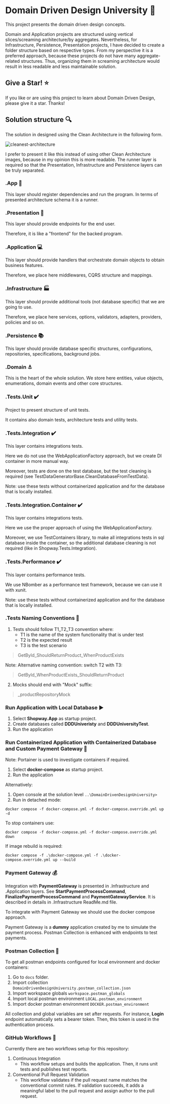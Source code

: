 # Domain Driven Design University :school:

This project presents the domain driven design concepts.

Domain and Application projects are structured using vertical slices/screaming architecture/by aggregates.
Nevertheless, for Infrastructure, Persistence, Presentation projects, I have decided to create a folder structure based on respective types.
From my perspective it is a preferred approach, because these projects do not have many aggregate-related structures.
Thus, organizing them in screaming architecture would result in less readable and less maintainable solution.

## Give a Star! :star:

If you like or are using this project to learn about Domain Driven Design, please give it a star. Thanks!

## Solution structure :mag:

The solution in designed using the Clean Architecture in the following form. 

![cleanest-architecture](https://github.com/dr-marek-jaskula/DomainDrivenDesignUniversity/assets/76631630/f9349600-309c-49ad-a1fb-c4503fbf1e84)

I prefer to present it like this instead of using other Clean Architecture images, because in my opinion this is more readable. The runner layer is required so that the Presentation, Infrastructure and Persistence layers can be truly separated.

### .App :car:

This layer should register dependencies and run the program. In terms of presented architecture schema it is a runner.

### .Presentation :door: 

This layer should provide endpoints for the end user. 

Therefore, it is like a "frontend" for the backed program.

### .Application :computer:

This layer should provide handlers that orchestrate domain objects to obtain business features. 

Therefore, we place here middlewares, CQRS structure and mappings.

### .Infrastructure :factory:

This layer should provide additional tools (not database specific) that we are going to use.

Therefore, we place here services, options, validators, adapters, providers, policies and so on.

### .Persistence :books:

This layer should provide database specific structures, configurations, repositories, specifications, background jobs.

### .Domain :anchor:

This is the heart of the whole solution. We store here entities, value objects, enumerations, domain events and other core structures.

### .Tests.Unit :heavy_check_mark:

Project to present structure of unit tests.

It contains also domain tests, architecture tests and utility tests.

### .Tests.Integration :heavy_check_mark:

This layer contains integrations tests. 

Here we do not use the WebApplicationFactory approach, but we create DI container in more manual way.

Moreover, tests are done on the test database, but the test cleaning is required (see TestDataGeneratorBase.CleanDatabaseFromTestData).

Note: use these tests without containerized application and for the database that is locally installed.

### .Tests.Integration.Container :heavy_check_mark:

This layer contains integrations tests. 

Here we use the proper approach of using the WebApplicationFactory.

Moreover, we use TestContainers library, to make all integrations tests in sql database inside the container, so the additional database cleaning is not required (like in Shopway.Tests.Integration).

### .Tests.Performance :heavy_check_mark:

This layer contains performance tests.

We use NBomber as a performance test framework, because we can use it with xunit.

Note: use these tests without containerized application and for the database that is locally installed.

### .Tests Naming Conventions :scroll:

1. Tests should follow T1_T2_T3 convention where:
	- T1 is the name of the system functionality that is under test
	- T2 is the expected result 
	- T3 is the test scenario

> GetById_ShouldReturnProduct_WhenProductExists

Note: Alternative naming convention: switch T2 with T3:

> GetById_WhenProductExists_ShouldReturnProduct

2. Mocks should end with "Mock" suffix:

> _productRepositoryMock

### Run Application with Local Database :arrow_forward:

1. Select **Shopway.App** as startup project. 
2. Create databases called **DDDUniveristy** and **DDDUniversityTest**.
3. Run the application

### Run Containerized Application with Containerized Database and Custom Payment Gateway :whale:

Note: Portainer is used to investigate containers if required. 

1. Select **docker-compose** as startup project.
2. Run the application

Alternatively: 
1. Open console at the solution level ```..\DomainDrivenDesignUniversity>```
2. Run in detached mode:
```console
docker compose -f docker-compose.yml -f docker-compose.override.yml up -d
```

To stop containers use:
```console
docker compose -f docker-compose.yml -f docker-compose.override.yml down
```

If image rebuild is required:
```console
docker compose -f .\docker-compose.yml -f .\docker-compose.override.yml up --build
```

### Payment Gateway :moneybag:

Integration with **PaymentGateway** is presented in .Infrastructure and .Application layers. See **StartPaymentProcessCommand**, **FinalizePaymentProcessCommand** and **PaymentGatewayService**. It is described in details in .Infrastructure ReadMe.md file.

To integrate with Payment Gateway we should use the docker compose approach. 

Payment Gateway is a **dummy** application created by me to simulate the payment process. Postman Collection is enhanced with endpoints to test payments.

### Postman Collection :construction:

To get all postman endpoints configured for local environment and docker containers:
1. Go to ```docs``` folder.
2. Import collection ```DomainDrivenDesignUniversity.postman_collection.json```
3. Import workspace globals ```workspace.postman_globals```
4. Import local postman environment ```LOCAL.postman_environment```
5. Import docker postman environment ```DOCKER.postman_environment```

All collection and global variables are set after requests. For instance, **Login** endpoint automatically
sets a bearer token. Then, this token is used in the authentication process.

### GitHub Workflows :camel:

Currently there are two workflows setup for this repository:
1. Continuous Integration
	- This workflow setups and builds the application. Then, it runs unit tests and publishes test reports.
2. Conventional Pull Request Validation
	- This workflow validates if the pull request name matches the conventional commit rules. If validation succeeds, it adds a meaningful label to the pull request and assign author to the pull request.
